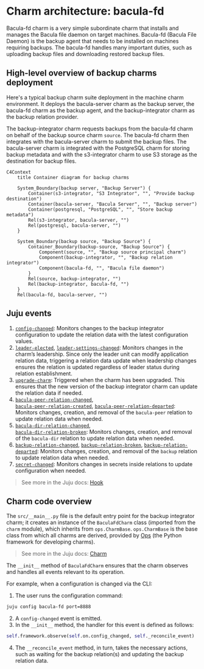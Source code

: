 # Charm architecture: bacula-fd

Bacula-fd charm is a very simple subordinate charm that installs and
manages the Bacula file daemon on target machines. Bacula-fd (Bacula
File Daemon) is the backup agent that needs to be installed on machines
requiring backups. The bacula-fd handles many important duties, such as
uploading backup files and downloading restored backup files.

## High-level overview of backup charms deployment

Here's a typical backup charm suite deployment in the machine charm
environment. It deploys the bacula-server charm as the backup server,
the bacula-fd charm as the backup agent, and the backup-integrator charm
as the backup relation provider.

The backup-integrator charm requests backups from the bacula-fd charm on
behalf of the backup source charm `source`. The bacula-fd charm then
integrates with the bacula-server charm to submit the backup files. The
bacula-server charm is integrated with the PostgreSQL charm for storing
backup metadata and with the s3-integrator charm to use S3 storage as
the destination for backup files.

```mermaid
C4Context
    title Container diagram for backup charms

    System_Boundary(backup server, "Backup Server") {
        Container(s3-integrator, "S3 Integrator", "", "Provide backup destination")
        Container(bacula-server, "Bacula Server", "", "Backup server")
        Container(postgresql, "PostgreSQL", "", "Store backup metadata")
        Rel(s3-integrator, bacula-server, "")
        Rel(postgresql, bacula-server, "")
    }

    System_Boundary(backup source, "Backup Source") {
        Container_Boundary(backup-source, "Backup Source") {
            Component(source, "", "Backup source principal charm")
            Component(backup-integrator, "", "Backup relation integrator")
            Component(bacula-fd, "", "Bacula file daemon")
        }
        Rel(source, backup-integrator, "")
        Rel(backup-integrator, bacula-fd, "")
    }
    Rel(bacula-fd, bacula-server, "")
```

## Juju events

1. [`config-changed`](https://documentation.ubuntu.com/juju/latest/reference/hook/index.html#config-changed):
   Monitors changes to the backup integrator configuration to update the
   relation data with the latest configuration values.
2. [`leader-elected`](https://documentation.ubuntu.com/juju/latest/reference/hook/index.html#leader-elected),
   [`leader-settings-changed`](https://documentation.ubuntu.com/juju/latest/reference/hook/index.html#leader-settings-changed):
   Monitors changes in the charm’s leadership. Since only the leader
   unit can modify application relation data, triggering a relation data
   update when leadership changes ensures the relation is updated
   regardless of leader status during relation establishment.
3. [`upgrade-charm`](https://documentation.ubuntu.com/juju/latest/reference/hook/index.html#upgrade-charm):
   Triggered when the charm has been upgraded. This ensures that the new
   version of the backup integrator charm can update the relation data
   if needed.
4. [`bacula-peer-relation-changed`](https://documentation.ubuntu.com/juju/latest/reference/hook/index.html#endpoint-relation-changed),  
   [`bacula-peer-relation-created`](https://documentation.ubuntu.com/juju/latest/reference/hook/index.html#endpoint-relation-created), 
   [`bacula-peer-relation-departed`](https://documentation.ubuntu.com/juju/latest/reference/hook/index.html#endpoint-relation-departed):
   Monitors changes, creation, and removal of the `bacula-peer` relation
   to update relation data when needed.
5. [`bacula-dir-relation-changed`](https://documentation.ubuntu.com/juju/latest/reference/hook/index.html#endpoint-relation-changed),  
   [`bacula-dir-relation-broken`](https://documentation.ubuntu.com/juju/latest/reference/hook/index.html#endpoint-relation-broken):
   Monitors changes, creation, and removal of the `bacula-dir` relation
   to update relation data when needed.
6. [`backup-relation-changed`](https://documentation.ubuntu.com/juju/latest/reference/hook/index.html#endpoint-relation-changed),
   [`backup-relation-broken`](https://documentation.ubuntu.com/juju/latest/reference/hook/index.html#endpoint-relation-broken),
   [`backup-relation-departed`](https://documentation.ubuntu.com/juju/latest/reference/hook/index.html#endpoint-relation-departed):
   Monitors changes, creation, and removal of the `backup` relation to
   update relation data when needed.
7. [`secret-changed`](https://documentation.ubuntu.com/juju/latest/reference/hook/index.html#secret-changed):
   Monitors changes in secrets inside relations to update configuration
   when needed.

> See more in the Juju docs: [Hook](https://documentation.ubuntu.com/juju/latest/user/reference/hook/)

## Charm code overview

The `src/__main__.py` file is the default entry point for the backup
integrator charm; it creates an instance of the `BaculaFdCharm`
class (imported from the `charm` module), which inherits from
`ops.CharmBase`. `ops.CharmBase` is the base class from which all charms
are derived, provided
by [Ops](https://ops.readthedocs.io/en/latest/index.html) (the Python
framework for developing charms).

> See more in the Juju docs: [Charm](https://documentation.ubuntu.com/juju/latest/user/reference/charm/)

The `__init__` method of `BaculaFdCharm` ensures that the charm observes
and handles all events relevant to its operation.

For example, when a configuration is changed via the CLI:

1. The user runs the configuration command:

```bash
juju config bacula-fd port=8888
```

2. A `config-changed` event is emitted.
3. In the `__init__` method, the handler for this event is defined as
   follows:

```python
self.framework.observe(self.on.config_changed, self._reconcile_event)
```

4. The `__reconcile_event` method, in turn, takes the necessary actions,
   such as waiting for the backup relation(s) and updating the backup
   relation data.
